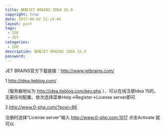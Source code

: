 ```yaml
---
title: 破解JET BRAINS IDEA 15.0
copyright: true
date: 2017-08-02 21:14:44
layout: post
tags:
 - IDE
 - JET
categories:
 - IDE
description: 破解JET BRAINS IDEA 15.0
password: 
---
```


JET BRAINS官方下载链接：http://www.jetbrains.com/

1.http://idea.iteblog.com/

（服务器地址为 http://idea.iteblog.com/key.php ），可以在线注册Idea 15的，无需任何配置。依次选择菜单Help->Register->License server即可.

2.http://www.0-php.com/?post=86

注册时选择“License server”输入 http://www.0-php.com:1017
点击Activate 就可以
